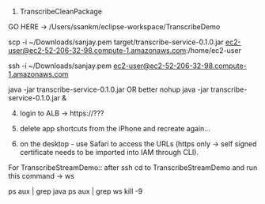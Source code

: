 1. TranscribeCleanPackage

GO HERE -> /Users/ssankm/eclipse-workspace/TranscribeDemo

scp -i ~/Downloads/sanjay.pem target/transcribe-service-0.1.0.jar ec2-user@ec2-52-206-32-98.compute-1.amazonaws.com:/home/ec2-user

ssh -i ~/Downloads/sanjay.pem ec2-user@ec2-52-206-32-98.compute-1.amazonaws.com

java -jar transcribe-service-0.1.0.jar
OR better
nohup java -jar transcribe-service-0.1.0.jar &

4. login to ALB -> https://???

5. delete app shortcuts from the iPhone and recreate again...
6. on the desktop - use Safari to access the URLs (https only -> self signed certificate needs to be imported into IAM through CLI).

For TranscribeStreamDemo::
after ssh cd to TranscribeStreamDemo
and run this command -> ws


 ps aux | grep java
 ps aux | grep ws
 kill -9 <PID> 